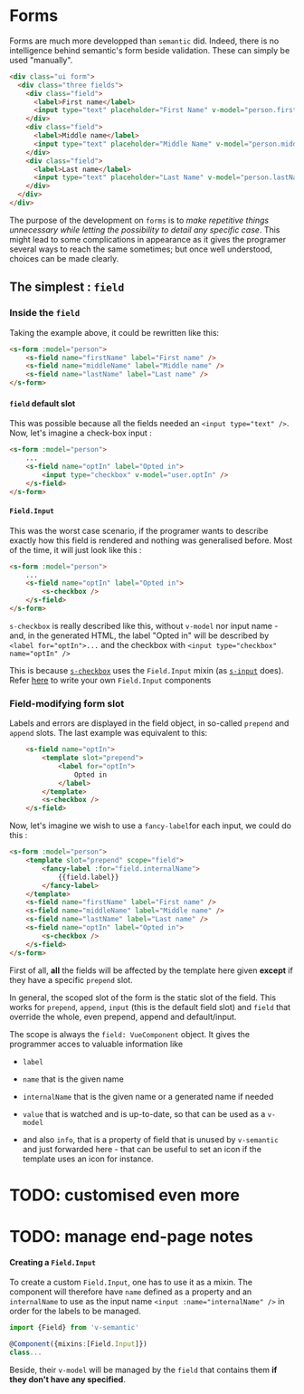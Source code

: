 # Forms

Forms are much more developped than `semantic` did. Indeed, there is no intelligence behind semantic's form beside validation.
These can simply be used "manually".
```html
<div class="ui form">
  <div class="three fields">
    <div class="field">
      <label>First name</label>
      <input type="text" placeholder="First Name" v-model="person.firstName">
    </div>
    <div class="field">
      <label>Middle name</label>
      <input type="text" placeholder="Middle Name" v-model="person.middleName">
    </div>
    <div class="field">
      <label>Last name</label>
      <input type="text" placeholder="Last Name" v-model="person.lastName">
    </div>
  </div>
</div>
```

The purpose of the development on `forms` is to *make repetitive things unnecessary while letting the possibility to detail any specific case*. This might lead to some complications in appearance as it gives the programer several ways to reach the same sometimes; but once well understood, choices can be made clearly.

## The simplest : `field`
### Inside the `field`
Taking the example above, it could be rewritten like this:
```html
<s-form :model="person">
	<s-field name="firstName" label="First name" />
	<s-field name="middleName" label="Middle name" />
	<s-field name="lastName" label="Last name" />
</s-form>
```
#### `field` default slot
This was possible because all the fields needed an `<input type="text" />`. Now, let's imagine a check-box input :

```html
<s-form :model="person">
	...
	<s-field name="optIn" label="Opted in">
		<input type="checkbox" v-model="user.optIn" />
	</s-field>
</s-form>
```

#### `Field.Input`
This was the worst case scenario, if the programer wants to describe exactly how this field  is rendered and nothing was generalised before.
Most of the time, it will just look like this :

```html
<s-form :model="person">
	...
	<s-field name="optIn" label="Opted in">
		<s-checkbox />
	</s-field>
</s-form>
```
`s-checkbox` is really described like this, without `v-model` nor input name - and, in the generated HTML, the label "Opted in" will be described by `<label for="optIn">...` and the checkbox with `<input type="checkbox" name="optIn" />`

This is because [`s-checkbox`](../components/checkbox.md) uses the `Field.Input` mixin (as [`s-input`](../components/input.md) does).
Refer [here](#creating-a-fieldinput) to write your own `Field.Input` components

### Field-modifying form slot
Labels and errors are displayed in the field object, in so-called `prepend` and `append` slots. The last example was equivalent to this:
```html
	<s-field name="optIn">
		<template slot="prepend">
			<label for="optIn">
				Opted in
			</label>
		</template>
		<s-checkbox />
	</s-field>
```

Now, let's imagine we wish to use a `fancy-label`for each input, we could do this :

```html
<s-form :model="person">
	<template slot="prepend" scope="field">
		<fancy-label :for="field.internalName">
			{{field.label}}
		</fancy-label>
	</template>
	<s-field name="firstName" label="First name" />
	<s-field name="middleName" label="Middle name" />
	<s-field name="lastName" label="Last name" />
	<s-field name="optIn" label="Opted in">
		<s-checkbox />
	</s-field>
</s-form>
```

First of all, **all** the fields will be affected by the template here given **except** if they have a specific `prepend` slot.

In general, the scoped slot of the form is the static slot of the field. This works for `prepend`, `append`, `input` (this is the default field slot) and `field` that override the whole, even prepend, append and default/input.

The scope is always the `field: VueComponent` object. It gives the programmer acces to valuable information like
- `label`
- `name` that is the given name
- `internalName` that is the given name or a generated name if needed
- `value` that is watched and is up-to-date, so that can be used as a `v-model`

- and also `info`, that is a property of field that is unused by `v-semantic` and just forwarded here - that can be useful to set an icon if the template uses an icon for instance.
# TODO: customised even more
# TODO: manage end-page notes
#### Creating a `Field.Input`
To create a custom `Field.Input`, one has to use it as a mixin. The component will therefore have `name` defined as a property and an `internalName` to use as the input name `<input :name="internalName" />` in order for the labels to be managed.

```typescript
import {Field} from 'v-semantic'

@Component({mixins:[Field.Input]})
class...
```

Beside, their `v-model` will be managed by the `field` that contains them **if they don't have any specified**.